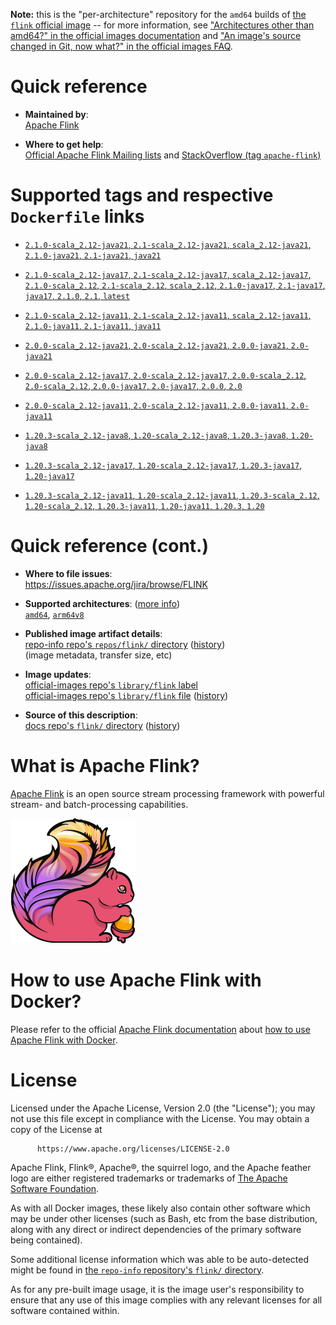 <!--

********************************************************************************

WARNING:

    DO NOT EDIT "flink/README.md"

    IT IS AUTO-GENERATED

    (from the other files in "flink/" combined with a set of templates)

********************************************************************************

-->

**Note:** this is the "per-architecture" repository for the `amd64` builds of [the `flink` official image](https://hub.docker.com/_/flink) -- for more information, see ["Architectures other than amd64?" in the official images documentation](https://github.com/docker-library/official-images#architectures-other-than-amd64) and ["An image's source changed in Git, now what?" in the official images FAQ](https://github.com/docker-library/faq#an-images-source-changed-in-git-now-what).

# Quick reference

-	**Maintained by**:  
	[Apache Flink](https://flink.apache.org/community.html#people)

-	**Where to get help**:  
	[Official Apache Flink Mailing lists](https://flink.apache.org/community.html#mailing-lists) and [StackOverflow (tag `apache-flink`)](https://stackoverflow.com/questions/tagged/apache-flink)

# Supported tags and respective `Dockerfile` links

-	[`2.1.0-scala_2.12-java21`, `2.1-scala_2.12-java21`, `scala_2.12-java21`, `2.1.0-java21`, `2.1-java21`, `java21`](https://github.com/apache/flink-docker/blob/398bafb626b7ee940cbd0d5026005d8d6f8d1786/2.1/scala_2.12-java21-ubuntu/Dockerfile)

-	[`2.1.0-scala_2.12-java17`, `2.1-scala_2.12-java17`, `scala_2.12-java17`, `2.1.0-scala_2.12`, `2.1-scala_2.12`, `scala_2.12`, `2.1.0-java17`, `2.1-java17`, `java17`, `2.1.0`, `2.1`, `latest`](https://github.com/apache/flink-docker/blob/398bafb626b7ee940cbd0d5026005d8d6f8d1786/2.1/scala_2.12-java17-ubuntu/Dockerfile)

-	[`2.1.0-scala_2.12-java11`, `2.1-scala_2.12-java11`, `scala_2.12-java11`, `2.1.0-java11`, `2.1-java11`, `java11`](https://github.com/apache/flink-docker/blob/398bafb626b7ee940cbd0d5026005d8d6f8d1786/2.1/scala_2.12-java11-ubuntu/Dockerfile)

-	[`2.0.0-scala_2.12-java21`, `2.0-scala_2.12-java21`, `2.0.0-java21`, `2.0-java21`](https://github.com/apache/flink-docker/blob/d32c85bcf93b430d56685b54ab5732a20e472e2e/2.0/scala_2.12-java21-ubuntu/Dockerfile)

-	[`2.0.0-scala_2.12-java17`, `2.0-scala_2.12-java17`, `2.0.0-scala_2.12`, `2.0-scala_2.12`, `2.0.0-java17`, `2.0-java17`, `2.0.0`, `2.0`](https://github.com/apache/flink-docker/blob/d32c85bcf93b430d56685b54ab5732a20e472e2e/2.0/scala_2.12-java17-ubuntu/Dockerfile)

-	[`2.0.0-scala_2.12-java11`, `2.0-scala_2.12-java11`, `2.0.0-java11`, `2.0-java11`](https://github.com/apache/flink-docker/blob/d32c85bcf93b430d56685b54ab5732a20e472e2e/2.0/scala_2.12-java11-ubuntu/Dockerfile)

-	[`1.20.3-scala_2.12-java8`, `1.20-scala_2.12-java8`, `1.20.3-java8`, `1.20-java8`](https://github.com/apache/flink-docker/blob/ea62362ddccca2556c9856bf6e435c1d38f90b2b/1.20/scala_2.12-java8-ubuntu/Dockerfile)

-	[`1.20.3-scala_2.12-java17`, `1.20-scala_2.12-java17`, `1.20.3-java17`, `1.20-java17`](https://github.com/apache/flink-docker/blob/ea62362ddccca2556c9856bf6e435c1d38f90b2b/1.20/scala_2.12-java17-ubuntu/Dockerfile)

-	[`1.20.3-scala_2.12-java11`, `1.20-scala_2.12-java11`, `1.20.3-scala_2.12`, `1.20-scala_2.12`, `1.20.3-java11`, `1.20-java11`, `1.20.3`, `1.20`](https://github.com/apache/flink-docker/blob/ea62362ddccca2556c9856bf6e435c1d38f90b2b/1.20/scala_2.12-java11-ubuntu/Dockerfile)

# Quick reference (cont.)

-	**Where to file issues**:  
	https://issues.apache.org/jira/browse/FLINK

-	**Supported architectures**: ([more info](https://github.com/docker-library/official-images#architectures-other-than-amd64))  
	[`amd64`](https://hub.docker.com/r/amd64/flink/), [`arm64v8`](https://hub.docker.com/r/arm64v8/flink/)

-	**Published image artifact details**:  
	[repo-info repo's `repos/flink/` directory](https://github.com/docker-library/repo-info/blob/master/repos/flink) ([history](https://github.com/docker-library/repo-info/commits/master/repos/flink))  
	(image metadata, transfer size, etc)

-	**Image updates**:  
	[official-images repo's `library/flink` label](https://github.com/docker-library/official-images/issues?q=label%3Alibrary%2Fflink)  
	[official-images repo's `library/flink` file](https://github.com/docker-library/official-images/blob/master/library/flink) ([history](https://github.com/docker-library/official-images/commits/master/library/flink))

-	**Source of this description**:  
	[docs repo's `flink/` directory](https://github.com/docker-library/docs/tree/master/flink) ([history](https://github.com/docker-library/docs/commits/master/flink))

# What is Apache Flink?

[Apache Flink](https://flink.apache.org/) is an open source stream processing framework with powerful stream- and batch-processing capabilities.

![logo](https://raw.githubusercontent.com/docker-library/docs/71398f44551617e3934a86b4b7a3c770ae093b59/flink/logo.png)

# How to use Apache Flink with Docker?

Please refer to the official [Apache Flink documentation](https://ci.apache.org/projects/flink/flink-docs-master/) about [how to use Apache Flink with Docker](https://ci.apache.org/projects/flink/flink-docs-master/ops/deployment/docker.html).

# License

Licensed under the Apache License, Version 2.0 (the "License"); you may not use this file except in compliance with the License. You may obtain a copy of the License at

	      https://www.apache.org/licenses/LICENSE-2.0

Apache Flink, Flink®, Apache®, the squirrel logo, and the Apache feather logo are either registered trademarks or trademarks of [The Apache Software Foundation](https://apache.org/).

As with all Docker images, these likely also contain other software which may be under other licenses (such as Bash, etc from the base distribution, along with any direct or indirect dependencies of the primary software being contained).

Some additional license information which was able to be auto-detected might be found in [the `repo-info` repository's `flink/` directory](https://github.com/docker-library/repo-info/tree/master/repos/flink).

As for any pre-built image usage, it is the image user's responsibility to ensure that any use of this image complies with any relevant licenses for all software contained within.
